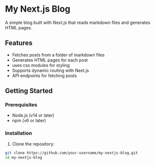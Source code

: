 # My Next.js Blog

A simple blog built with Next.js that reads markdown files and generates HTML pages.

## Features

- Fetches posts from a folder of markdown files
- Generates HTML pages for each post
- uses css modules for styling
- Supports dynamic routing with Next.js
- API endpoints for fetching posts

## Getting Started

### Prerequisites

- Node.js (v14 or later)
- npm (v6 or later)

### Installation

1. Clone the repository:

```bash
git clone https://github.com/your-username/my-nextjs-blog.git
cd my-nextjs-blog